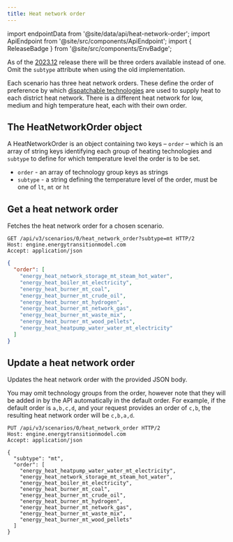 ```yaml
---
title: Heat network order
---
```


import endpointData from '@site/data/api/heat-network-order';
import ApiEndpoint from '@site/src/components/ApiEndpoint';
import { ReleaseBadge } from '@site/src/components/EnvBadge';

As of the [2023.12](changelog.md#5th-december-2023-) <ReleaseBadge name="2023.12" /> release there will be three orders available instead of one. Omit the `subtype` attribute when using the old implementation.

Each scenario has three heat network orders. These define the order of preference by which [dispatchable technologies](../main/heat-networks.md#dispatchable) are used to supply heat to each district heat network. There is a different heat network for low, medium and high temperature heat, each with their own order.

## The HeatNetworkOrder object

A HeatNetworkOrder is an object containing two keys – `order` – which is an array of string keys identifying each group of heating technologies and `subtype` to define for which temperature level the order is to be set.

* `order` - an array of technology group keys as strings
* `subtype` - a string defining the temperature level of the order, must be one of `lt`, `mt` or `ht`

## Get a heat network order

Fetches the heat network order for a chosen scenario.

<ApiEndpoint data={endpointData.show} />

```http title="Example request"
GET /api/v3/scenarios/0/heat_network_order?subtype=mt HTTP/2
Host: engine.energytransitionmodel.com
Accept: application/json
```

```json title="Example response"
{
  "order": [
    "energy_heat_network_storage_mt_steam_hot_water",
    "energy_heat_boiler_mt_electricity",
    "energy_heat_burner_mt_coal",
    "energy_heat_burner_mt_crude_oil",
    "energy_heat_burner_mt_hydrogen",
    "energy_heat_burner_mt_network_gas",
    "energy_heat_burner_mt_waste_mix",
    "energy_heat_burner_mt_wood_pellets",
    "energy_heat_heatpump_water_water_mt_electricity"
  ]
}
```

## Update a heat network order

Updates the heat network order with the provided JSON body.

You may omit technology groups from the order, however note that they will be added in by the API automatically in the default order. For example, if the default order is `a,b,c,d`, and your request provides an order of `c,b`, the resulting heat network order will be `c,b,a,d`.

<ApiEndpoint data={endpointData.update} />

```http title="Example request"
PUT /api/v3/scenarios/0/heat_network_order HTTP/2
Host: engine.energytransitionmodel.com
Accept: application/json

{
  "subtype": "mt",
  "order": [
    "energy_heat_heatpump_water_water_mt_electricity",
    "energy_heat_network_storage_mt_steam_hot_water",
    "energy_heat_boiler_mt_electricity",
    "energy_heat_burner_mt_coal",
    "energy_heat_burner_mt_crude_oil",
    "energy_heat_burner_mt_hydrogen",
    "energy_heat_burner_mt_network_gas",
    "energy_heat_burner_mt_waste_mix",
    "energy_heat_burner_mt_wood_pellets"
  ]
}
```
